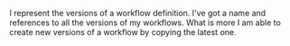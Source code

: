 I represent the versions of a workflow definition. I've got a name and references to all the versions of my workflows. What is more I am able to create new versions of a workflow by copying the latest one.